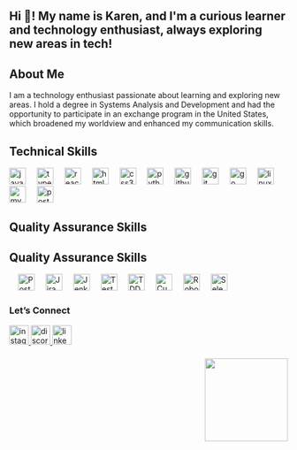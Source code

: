 
<h2 align="left">Hi 👋! My name is Karen, and I'm a curious learner and technology enthusiast, always exploring new areas in tech!</h2>



## About Me
I am a technology enthusiast passionate about learning and exploring new areas. I hold a degree in Systems Analysis and Development and had the opportunity to participate in an exchange program in the United States, which broadened my worldview and enhanced my communication skills.




## Technical Skills

<div align="left">
  <img src="https://cdn.jsdelivr.net/gh/devicons/devicon/icons/javascript/javascript-original.svg" height="30" alt="javascript logo" />
  <img width="12" />
  <img src="https://cdn.jsdelivr.net/gh/devicons/devicon/icons/typescript/typescript-original.svg" height="30" alt="typescript logo" />
  <img width="12" />
  <img src="https://cdn.jsdelivr.net/gh/devicons/devicon/icons/react/react-original.svg" height="30" alt="react logo" />
  <img width="12" />
  <img src="https://cdn.jsdelivr.net/gh/devicons/devicon/icons/html5/html5-original.svg" height="30" alt="html5 logo" />
  <img width="12" />
  <img src="https://cdn.jsdelivr.net/gh/devicons/devicon/icons/css3/css3-original.svg" height="30" alt="css3 logo" />
  <img width="12" />
  <img src="https://cdn.jsdelivr.net/gh/devicons/devicon/icons/python/python-original.svg" height="30" alt="python logo" />
  <img width="12" />
  <img src="https://cdn.jsdelivr.net/gh/devicons/devicon/icons/github/github-original.svg" height="30" alt="github logo" />
  <img width="12" />
  <img src="https://cdn.jsdelivr.net/gh/devicons/devicon/icons/git/git-original.svg" height="30" alt="git logo" />
  <img width="12" />
  <img src="https://cdn.jsdelivr.net/gh/devicons/devicon/icons/go/go-original.svg" height="30" alt="go logo" />
  <img width="12" />
  <img src="https://cdn.jsdelivr.net/gh/devicons/devicon/icons/linux/linux-original.svg" height="30" alt="linux logo" />
  <img width="12" />
  <img src="https://cdn.jsdelivr.net/gh/devicons/devicon/icons/mysql/mysql-original.svg" height="30" alt="mysql logo" />
  <img width="12" />
  <img src="https://cdn.jsdelivr.net/gh/devicons/devicon/icons/postgresql/postgresql-original.svg" height="30" alt="postgresql logo" />
</div>

## Quality Assurance Skills

## Quality Assurance Skills

<div align="left">
  <img width="12" />
  <img src="https://cdn.iconscout.com/icon/free/png-256/postman-3521664-2945102.png" height="30" alt="Postman logo" />
  <img width="12" />
  <img src="https://cdn.iconscout.com/icon/free/png-256/jira-17-1176556.png" height="30" alt="Jira logo" />
  <img width="12" />
  <img src="https://cdn.iconscout.com/icon/free/png-256/jenkins-12-1175805.png" height="30" alt="Jenkins logo" />
  <img width="12" />
  <img src="https://cdn.iconscout.com/icon/free/png-256/testlink-7-1175531.png" height="30" alt="TestLink logo" />
  <img width="12" />
  <img src="https://cdn.iconscout.com/icon/free/png-256/tdd-1175556.png" height="30" alt="TDD logo" />
  <img width="12" />
  <img src="https://cdn.iconscout.com/icon/free/png-256/cucumber-4-1176175.png" height="30" alt="Cucumber logo" />
  <img width="12" />
  <img src="https://cdn.iconscout.com/icon/free/png-256/robot-framework-12-1175554.png" height="30" alt="Robot Framework logo" />
  <img width="12" />
  <img src="https://cdn.iconscout.com/icon/free/png-256/selenium-9-1176114.png" height="30" alt="Selenium logo" />
</div>



### Let’s Connect

<div align="left">
  <a href="https://instagram.com/kar3ncristina" target="_blank">
    <img src="https://img.shields.io/static/v1?message=Instagram&logo=instagram&label=&color=E4405F&logoColor=white&labelColor=&style=for-the-badge" height="35" alt="instagram logo" />
  </a>
  <a href="https://discord.com/users/levicorpuskaren" target="_blank">
    <img src="https://img.shields.io/static/v1?message=Discord&logo=discord&label=&color=7289DA&logoColor=white&labelColor=&style=for-the-badge" height="35" alt="discord logo" />
  </a>
  <a href="https://www.linkedin.com/in/karencristiina/" target="_blank">
    <img src="https://img.shields.io/static/v1?message=LinkedIn&logo=linkedin&label=&color=0077B5&logoColor=white&labelColor=&style=for-the-badge" height="35" alt="linkedin logo" />
  </a>
</div>

###


<img align="right" height="150" src="https://media2.giphy.com/media/v1.Y2lkPTc5MGI3NjExMGprZm44ZWVlYnN5bWRrbzR3a3A5cWh1anJnMDV6cm5mZ3k2eGFkMyZlcD12MV9pbnRlcm5hbF9naWZfYnlfaWQmY3Q9Zw/HzPtbOKyBoBFsK4hyc/giphy.webp" />


